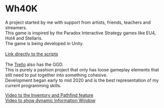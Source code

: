# Wh40K

A project started by me with support from artists, friends, teachers and streamers.</br>
This game is inspired by the Paradox Interactive Strategy games like EU4, HoI4 and Stellaris.</br>
The game is being developed in Unity.</br>
</br>
[Link directly to the scripts](https://github.com/Shaw358/Wh40K/tree/master/Warhammer40K/Assets/Scripts)
</br></br>
The [Trello](https://trello.com/b/7ys0oSK0/segmentum-obscurus) also has the GGD.</br>
This is purely a pashion project that only has loose gameplay elements that still need to put together into something cohesive.</br>
Development began early to mid 2020 and is the best representation of my current programming skills.

[Video to the Inventory and Pathfind feature](https://youtu.be/OA1o1XV9wvg)</br>
[Video to show dynamic Information Window](https://youtu.be/FyZayE3eGeg)
